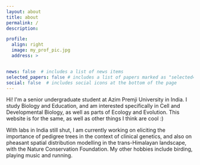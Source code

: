 ```yaml
---
layout: about
title: about
permalink: /
description: 

profile:
  align: right
  image: my_prof_pic.jpg
  address: >


news: false  # includes a list of news items
selected_papers: false # includes a list of papers marked as "selected={true}"
social: false  # includes social icons at the bottom of the page
---
```


Hi! I'm a senior undergraduate student at Azim Premji University in India. I study Biology and Education, and am interested specifically in Cell and Developmental Biology, as well as parts of Ecology and Evolution. This website is for the same, as well as other things I think are cool :) 

With labs in India still shut, I am currently working on eliciting the importance of pedigree trees in the context of clinical genetics, and also on pheasant spatial distribution modelling in the trans-Himalayan landscape, with the Nature Conservation Foundation. My other hobbies include birding, playing music and running.
